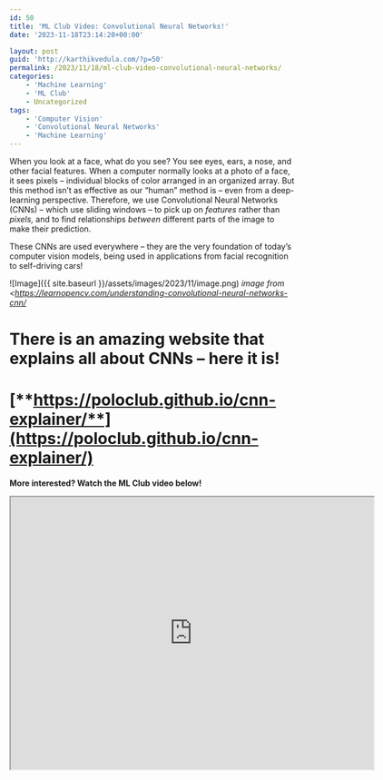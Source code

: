 ```yaml
---
id: 50
title: 'ML Club Video: Convolutional Neural Networks!'
date: '2023-11-18T23:14:20+00:00'

layout: post
guid: 'http://karthikvedula.com/?p=50'
permalink: /2023/11/18/ml-club-video-convolutional-neural-networks/
categories:
    - 'Machine Learning'
    - 'ML Club'
    - Uncategorized
tags:
    - 'Computer Vision'
    - 'Convolutional Neural Networks'
    - 'Machine Learning'
---
```


When you look at a face, what do you see? You see eyes, ears, a nose, and other facial features. When a computer normally looks at a photo of a face, it sees pixels – individual blocks of color arranged in an organized array. But this method isn’t as effective as our “human” method is – even from a deep-learning perspective. Therefore, we use Convolutional Neural Networks (CNNs) – which use sliding windows – to pick up on *features* rather than *pixels,* and to find relationships *between* different parts of the image to make their prediction.

These CNNs are used everywhere – they are the very foundation of today’s computer vision models, being used in applications from facial recognition to self-driving cars!

![Image]({{ site.baseurl }}/assets/images/2023/11/image.png)
_image from <https://learnopencv.com/understanding-convolutional-neural-networks-cnn/_

# There is an amazing website that explains all about CNNs – here it is! 
# [**https://poloclub.github.io/cnn-explainer/**](https://poloclub.github.io/cnn-explainer/)

**More interested? Watch the ML Club video below!**

<iframe allow="autoplay" height="480" loading="lazy" src="https://drive.google.com/file/d/1opKwg5ds1mho8JVCYaFD4Pp4ht_6V8uw/preview" width="640"></iframe>
